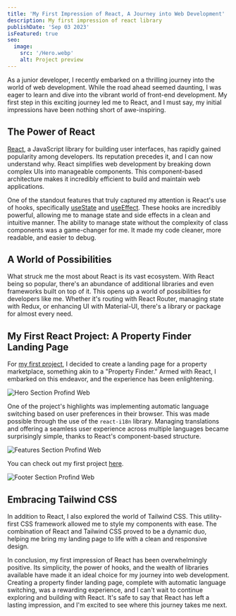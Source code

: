 ```yaml
---
title: 'My First Impression of React, A Journey into Web Development'
description: My first impression of react library
publishDate: 'Sep 03 2023'
isFeatured: true
seo:
  image:
    src: '/Hero.webp'
    alt: Project preview
---
```


As a junior developer, I recently embarked on a thrilling journey into the world of web development. While the road ahead seemed daunting, I was eager to learn and dive into the vibrant world of front-end development. My first step in this exciting journey led me to React, and I must say, my initial impressions have been nothing short of awe-inspiring.

## The Power of React

[React](https://react.dev/), a JavaScript library for building user interfaces, has rapidly gained popularity among developers. Its reputation precedes it, and I can now understand why. React simplifies web development by breaking down complex UIs into manageable components. This component-based architecture makes it incredibly efficient to build and maintain web applications.

One of the standout features that truly captured my attention is React's use of hooks, specifically [useState](https://react.dev/reference/react/useState) and [useEffect](https://react.dev/reference/react/useEffect). These hooks are incredibly powerful, allowing me to manage state and side effects in a clean and intuitive manner. The ability to manage state without the complexity of class components was a game-changer for me. It made my code cleaner, more readable, and easier to debug.

## A World of Possibilities

What struck me the most about React is its vast ecosystem. With React being so popular, there's an abundance of additional libraries and even frameworks built on top of it. This opens up a world of possibilities for developers like me. Whether it's routing with React Router, managing state with Redux, or enhancing UI with Material-UI, there's a library or package for almost every need.

## My First React Project: A Property Finder Landing Page

For [my first project](https://profind-web.vercel.app/), I decided to create a landing page for a property marketplace, something akin to a "Property Finder." Armed with React, I embarked on this endeavor, and the experience has been enlightening.

![Hero Section Profind Web](/Hero.webp)

One of the project's highlights was implementing automatic language switching based on user preferences in their browser. This was made possible through the use of the `react-i18n` library. Managing translations and offering a seamless user experience across multiple languages became surprisingly simple, thanks to React's component-based structure.

![Features Section Profind Web](/Features.webp)

You can check out my first project [here](https://profind-web.vercel.app/).

![Footer Section Profind Web](/Footer.webp)

## Embracing Tailwind CSS

In addition to React, I also explored the world of Tailwind CSS. This utility-first CSS framework allowed me to style my components with ease. The combination of React and Tailwind CSS proved to be a dynamic duo, helping me bring my landing page to life with a clean and responsive design.

In conclusion, my first impression of React has been overwhelmingly positive. Its simplicity, the power of hooks, and the wealth of libraries available have made it an ideal choice for my journey into web development. Creating a property finder landing page, complete with automatic language switching, was a rewarding experience, and I can't wait to continue exploring and building with React. It's safe to say that React has left a lasting impression, and I'm excited to see where this journey takes me next.

